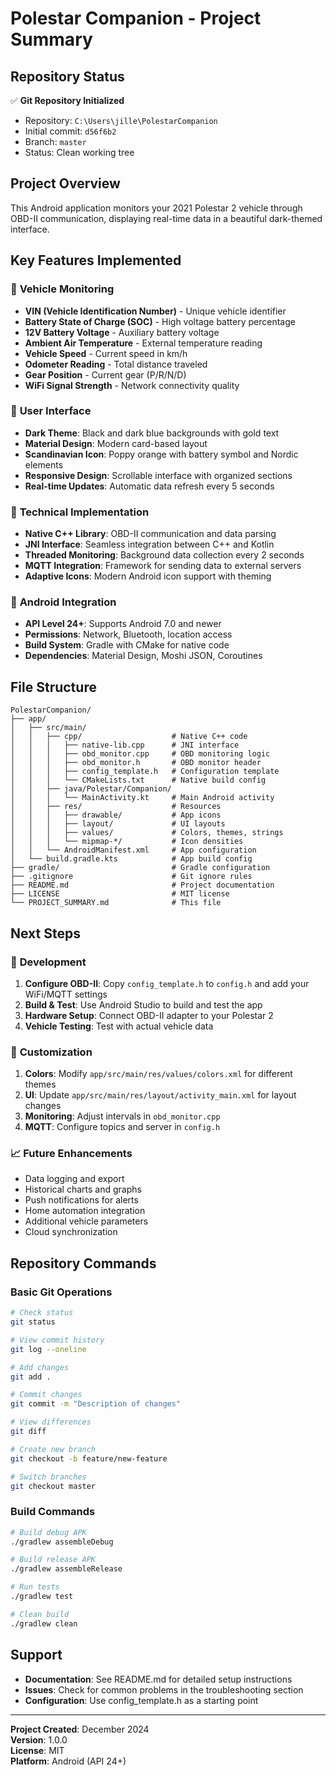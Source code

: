 # Polestar Companion - Project Summary

## Repository Status
✅ **Git Repository Initialized**
- Repository: `C:\Users\jille\PolestarCompanion`
- Initial commit: `d56f6b2`
- Branch: `master`
- Status: Clean working tree

## Project Overview
This Android application monitors your 2021 Polestar 2 vehicle through OBD-II communication, displaying real-time data in a beautiful dark-themed interface.

## Key Features Implemented

### 🚗 **Vehicle Monitoring**
- **VIN (Vehicle Identification Number)** - Unique vehicle identifier
- **Battery State of Charge (SOC)** - High voltage battery percentage
- **12V Battery Voltage** - Auxiliary battery voltage
- **Ambient Air Temperature** - External temperature reading
- **Vehicle Speed** - Current speed in km/h
- **Odometer Reading** - Total distance traveled
- **Gear Position** - Current gear (P/R/N/D)
- **WiFi Signal Strength** - Network connectivity quality

### 🎨 **User Interface**
- **Dark Theme**: Black and dark blue backgrounds with gold text
- **Material Design**: Modern card-based layout
- **Scandinavian Icon**: Poppy orange with battery symbol and Nordic elements
- **Responsive Design**: Scrollable interface with organized sections
- **Real-time Updates**: Automatic data refresh every 5 seconds

### 🔧 **Technical Implementation**
- **Native C++ Library**: OBD-II communication and data parsing
- **JNI Interface**: Seamless integration between C++ and Kotlin
- **Threaded Monitoring**: Background data collection every 2 seconds
- **MQTT Integration**: Framework for sending data to external servers
- **Adaptive Icons**: Modern Android icon support with theming

### 📱 **Android Integration**
- **API Level 24+**: Supports Android 7.0 and newer
- **Permissions**: Network, Bluetooth, location access
- **Build System**: Gradle with CMake for native code
- **Dependencies**: Material Design, Moshi JSON, Coroutines

## File Structure
```
PolestarCompanion/
├── app/
│   ├── src/main/
│   │   ├── cpp/                    # Native C++ code
│   │   │   ├── native-lib.cpp      # JNI interface
│   │   │   ├── obd_monitor.cpp     # OBD monitoring logic
│   │   │   ├── obd_monitor.h       # OBD monitor header
│   │   │   ├── config_template.h   # Configuration template
│   │   │   └── CMakeLists.txt      # Native build config
│   │   ├── java/Polestar/Companion/
│   │   │   └── MainActivity.kt     # Main Android activity
│   │   ├── res/                    # Resources
│   │   │   ├── drawable/           # App icons
│   │   │   ├── layout/             # UI layouts
│   │   │   ├── values/             # Colors, themes, strings
│   │   │   └── mipmap-*/           # Icon densities
│   │   └── AndroidManifest.xml     # App configuration
│   └── build.gradle.kts            # App build config
├── gradle/                         # Gradle configuration
├── .gitignore                      # Git ignore rules
├── README.md                       # Project documentation
├── LICENSE                         # MIT license
└── PROJECT_SUMMARY.md              # This file
```

## Next Steps

### 🚀 **Development**
1. **Configure OBD-II**: Copy `config_template.h` to `config.h` and add your WiFi/MQTT settings
2. **Build & Test**: Use Android Studio to build and test the app
3. **Hardware Setup**: Connect OBD-II adapter to your Polestar 2
4. **Vehicle Testing**: Test with actual vehicle data

### 🔧 **Customization**
1. **Colors**: Modify `app/src/main/res/values/colors.xml` for different themes
2. **UI**: Update `app/src/main/res/layout/activity_main.xml` for layout changes
3. **Monitoring**: Adjust intervals in `obd_monitor.cpp`
4. **MQTT**: Configure topics and server in `config.h`

### 📈 **Future Enhancements**
- Data logging and export
- Historical charts and graphs
- Push notifications for alerts
- Home automation integration
- Additional vehicle parameters
- Cloud synchronization

## Repository Commands

### Basic Git Operations
```bash
# Check status
git status

# View commit history
git log --oneline

# Add changes
git add .

# Commit changes
git commit -m "Description of changes"

# View differences
git diff

# Create new branch
git checkout -b feature/new-feature

# Switch branches
git checkout master
```

### Build Commands
```bash
# Build debug APK
./gradlew assembleDebug

# Build release APK
./gradlew assembleRelease

# Run tests
./gradlew test

# Clean build
./gradlew clean
```

## Support
- **Documentation**: See README.md for detailed setup instructions
- **Issues**: Check for common problems in the troubleshooting section
- **Configuration**: Use config_template.h as a starting point

---
**Project Created**: December 2024  
**Version**: 1.0.0  
**License**: MIT  
**Platform**: Android (API 24+)
